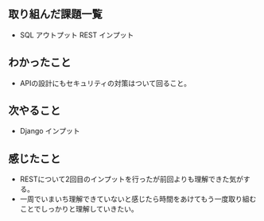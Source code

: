 ## 取り組んだ課題一覧 
- SQL アウトプット REST インプット
## わかったこと
- APIの設計にもセキュリティの対策はついて回ること。                
## 次やること  
- Django インプット
## 感じたこと 
- RESTについて2回目のインプットを行ったが前回よりも理解できた気がする。
- 一周でいまいち理解できていないと感じたら時間をあけてもう一度取り組むことでしっかりと理解していきたい。        